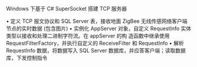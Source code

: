 Windows 下基于 C# SuperSocket 搭建 TCP 服务器

• 定义 TCP 报文协议和 SQL Server 表，接收地面 ZigBee 无线传感网络客户端节点的实时数据 (包含图片)
• 实例化 AppServer 对象，自定义 RequestInfo 实体类型以接收和处理二进制字符流。在 appServer 的构
造函数中继承使用 RequestFilterFactory，并执行自定义的 ReceiveFilter 和 RequestInfo
• 解析 RequestInfo 数据，将数据写入 SQL Server 数据库，并应答客户端；读取数据库，下发控制指令